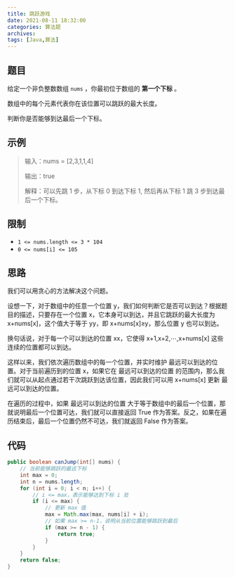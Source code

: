 ```yaml
---
title: 跳跃游戏
date: 2021-08-11 18:32:00
categories: 算法题
archives:
tags: [Java,算法]
---
```


## 题目

给定一个非负整数数组 `nums` ，你最初位于数组的 **第一个下标** 。

数组中的每个元素代表你在该位置可以跳跃的最大长度。

判断你是否能够到达最后一个下标。

<!--more-->

## 示例

> 输入：nums = [2,3,1,1,4]
>
> 输出：true
>
> 解释：可以先跳 1 步，从下标 0 到达下标 1, 然后再从下标 1 跳 3 步到达最后一个下标。
>

## 限制

- `1 <= nums.length <= 3 * 104`
- `0 <= nums[i] <= 105`

## 思路

我们可以用贪心的方法解决这个问题。

设想一下，对于数组中的任意一个位置 y，我们如何判断它是否可以到达？根据题目的描述，只要存在一个位置 x，它本身可以到达，并且它跳跃的最大长度为 x+nums[x]，这个值大于等于 yy，即 x+nums[x]≥y，那么位置 y 也可以到达。

换句话说，对于每一个可以到达的位置 xx，它使得 x+1,x+2,⋯,x+nums[x] 这些连续的位置都可以到达。

这样以来，我们依次遍历数组中的每一个位置，并实时维护 最远可以到达的位置。对于当前遍历到的位置 x，如果它在 最远可以到达的位置 的范围内，那么我们就可以从起点通过若干次跳跃到达该位置，因此我们可以用 x+nums[x] 更新 最远可以到达的位置。

在遍历的过程中，如果 最远可以到达的位置 大于等于数组中的最后一个位置，那就说明最后一个位置可达，我们就可以直接返回 True 作为答案。反之，如果在遍历结束后，最后一个位置仍然不可达，我们就返回 False 作为答案。

## 代码

```java
public boolean canJump(int[] nums) {
    // 当前能够跳跃的最远下标
    int max = 0;
    int n = nums.length;
    for (int i = 0; i < n; i++) {
        // i <= max，表示能够达到下标 i 处
        if (i <= max) {
            // 更新 max 值
            max = Math.max(max, nums[i] + i);
            // 如果 max >= n-1，说明从当前位置能够跳跃到最后
            if (max >= n - 1) {
                return true;
            }
        }
    }
    return false;
}
```



